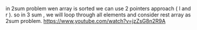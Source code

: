 in 2sum problem wen array is sorted we can use 2 pointers approach ( l and r  ).
so in 3 sum , we will loop through all elements and consider rest array as 2sum problem.
https://www.youtube.com/watch?v=jzZsG8n2R9A
​
​